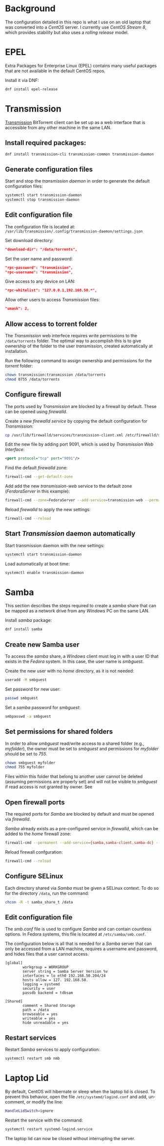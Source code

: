 # Background
The configuration detailed in this repo is what I use on an old laptop that was converted into
a *CentOS* server. I currently use *CentOS Stream 8*, which provides stability but also uses a
*rolling release* model.

# EPEL
Extra Packages for Enterprise Linux (EPEL) contains many useful packages that are not available in the default CentOS repos.

Install it via DNF:
```bash
dnf install epel-release
```

# Transmission
[Transmission](https://transmissionbt.com/) BitTorrent client
can be set up as a web interface that is accessible from any other
machine in the same LAN.

## Install required packages:
```bash
dnf install transmission-cli transmission-common transmission-daemon
```

## Generate configuration files
Start and stop the *transmission daemon* in order to generate the default configuration files:
```bash
systemctl start transmission-daemon
systemctl stop transmission-daemon
```

## Edit configuration file
The configuration file is located at:
`/var/lib/transmission/.config/transmission-daemon/settings.json`

Set download directory:
```json
"download-dir": "/data/torrents",
```

Set the user name and password:
```json
"rpc-password": "transmission",
"rpc-username": "transmission",
```

Give access to any device on LAN:
```json
"rpc-whitelist": "127.0.0.1,192.168.50.*",
```

Allow other users to access *Transmission* files:
```json
"umask": 2,
```

## Allow access to torrent folder
The *Transmission* web interfece requires write permissions to the `/data/torrents` folder.
The optimal way to accomplish this is to give ownership of the folder to the user *transmission*,
created automatically at installation.

Run the following command to assign ownership and permissions for the *torrent* folder:
```bash
chown transmission:transmission /data/torrents
chmod 0755 /data/torrents
```

## Configure firewall
The ports used by *Transmission* are blocked by a firewall by default. These can be opened using
*firewalld*.

Create a new *firewalld service* by copying the default configuration for *Transmission*:
```bash
cp /usr/lib/firewalld/services/transmission-client.xml /etc/firewalld/services/transmission-web.xml
```
Edit the new file by adding port 9091, which is used by *Transmission Web Interface*:
```xml
<port protocol="tcp" port="9091"/>
```

Find the default *firewalld* zone:
```bash
firewall-cmd --get-default-zone
```

Add add the new *transmission-web* service to the default zone (*FerdoraServer* in this example):
```bash
firewall-cmd --zone=FedoraServer --add-service=transmission-web --permanent
```

Reload *firewalld* to apply the new settings:
```bash
firewall-cmd --reload
```

## Start *Transmission* daemon automatically
Start transmission daemon with the new settings:
```bash
systemctl start transmission-daemon
```
Load automatically at boot time:
```bash
systemctl enable transmission-daemon
```

# Samba
This section describes the steps required to create a *samba* share that can
be mapped as a network drive from any *Windows* PC on the same LAN.

Install *samba* package:
```bash
dnf install samba
```

## Create new Samba user
To access the *samba* share, a *Windows* client must log in with a user ID
that exists in the *Fedora* system. In this case, the user name is
*smbguest*.

Create the new user with no *home* directory, as it is not
needed:
```bash
useradd -M smbguest
```

Set password for new user:
```bash
passwd smbguest
```

Set a *samba* password for *smbguest*:
```bash
smbpasswd -a smbguest
```

## Set permissions for shared folders
In order to allow *smbguest* read/write access to a shared folder
(e.g., *myfolder*), the owner must be set to *smbguest* and permissions for
*myfolder* should be set to *755*.

```bash
chown smbguest myfolder
chmod 755 myfolder
```

Files within this folder that belong to another user cannot be deleted
(assuming permissions are properly set) and will not be visible to *smbguest*
if read access is not granted by owner. See 

## Open firewall ports
The required ports for *Samba* are blocked by default and must be opened via
*firewalld*.

*Samba* already exists as a
pre-configured service in *firewalld*, which can be added to
the *home* firewall zone:
```bash
firewall-cmd --permanent --add-service={samba,samba-client,samba-dc} --zone=home
```

Reload firewall confguration:
```bash
firewall-cmd --reload
```

## Configure SELinux
Each directory shared via *Samba* must be given a SELinux context. To do so for the directory `/data`, run the command:
```bash
chcon -R -t samba_share_t /data
```

## Edit configuration file

The *smb.conf* file is used to configure *Samba* and can contain countless
options. In Fedora systems, this file is located at `/etc/samba/smb.conf`.

The configuration below is all that is needed for a *Samba* server that can
only be accessed from a LAN machine, requires a username and password, and
hides files that a user cannot access.

```
[global]
        workgroup = WORKGROUP
        server string = Samba Server Version %v
        interfaces = lo eth0 192.168.50.204/24
        hosts allow = 127. 192.168.50.
        logging = systemd
        security = user
        passdb backend = tdbsam

[Shared]
        comment = Shared Storage
        path = /data
        browseable = yes
        writeable = yes
        hide unreadable = yes
```

## Restart services
Restart *Samba* services to apply configuration:
```bash
systemctl restart smb nmb
```

# Laptop Lid
By default, CentOS will hibernate or sleep when the laptop lid is closed. To prevent this behavior, open the file `/etc/systemd/logind.conf` and add, un-comment, or modify the line:
```bash
HandleLidSwitch=ignore
```
Restart the service with the command:
```bash
systemctl restart systemd-logind.service
```
The laptop lid can now be closed without interrupting the server.
